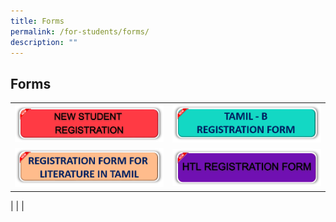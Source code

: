 ```yaml
---
title: Forms
permalink: /for-students/forms/
description: ""
---
```


## Forms

|   |   |
|---|---|
|  <a target="blank" href="https://go.gov.sg/uptlc-new-reg-2024"><img src="/images/New_Student_Registration.png"> </a> | <a target="blank" href="https://go.gov.sg/uptlc-reg-tlb-2024"><img src="/images/Tamil%20-%20B.png"> </a>  |
| <a target="blank" href="https://go.gov.sg/uptlc-reg-lit-2024"><img src="/images/REGISTRATION-FORM-FOR-LIT.png"> </a>|  <a target="blank" href="https://go.gov.sg/uptlc-htl-reg-2024"><img src="/images/htl.png"> </a> 

|   |   |
